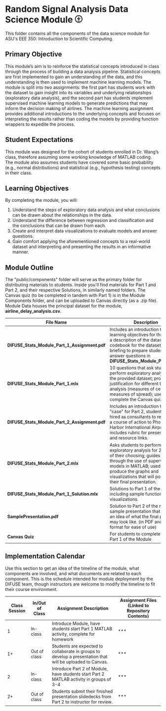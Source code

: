 # Random Signal Analysis Data Science Module <a href="https://github.com/difuse-dartmouth/EEE-350_F22/archive/refs/heads/main.zip"><img src="https://github.com/difuse-dartmouth/.github/blob/ecc522189d093025100d24feef5fc134f592c677/profile/download_button.png" alt="Download the entire module" style="width: 0.25in;"></a>

This folder contains all the components of the data science module for ASU's EEE 350: Introduction to Scientific Computing.

## Primary Objective

This module’s aim is to reinforce the statistical concepts introduced in class through the process of building a data analysis pipeline. Statistical concepts are first implemented to gain an understanding of the data, and this understanding is then used to implement machine learning models. The module is split into two assignments: the first part has students work with the dataset to gain insight into its variables and underlying relationships (exploratory data analysis), and the second part has students implement supervised machine learning models to generate predictions that may inform the decision making of airlines. The machine learning assignment provides additional introductions to the underlying concepts and focuses on interpreting the results rather than coding the models by providing function wrappers to expedite the process.

## Student Expectations

This module was designed for the cohort of students enrolled in Dr. Wang’s class, therefore assuming some working knowledge of MATLAB coding. The module also assumes students have covered some basic probability (e.g., normal distributions) and statistical (e.g., hypothesis testing) concepts in their class.

## Learning Objectives 
By completing the module, you will:
1. Understand the steps of exploratory data analysis and what conclusions can be drawn about the relationships in the data.
2. Understand the difference between regression and classification and the conclusions that can be drawn from each.
3. Create and interpret data visualizations to evaluate models and answer questions.
4. Gain comfort applying the aforementioned concepts to a real-world dataset and interpreting and presenting the results in an informative manner.


## Module Outline
The "public/components" folder will serve as the primary folder for distributing materials to students. Inside you'll find materials for Part 1 and Part 2, and their respective Solutions, in similarly named folders. The Canvas quiz (to be completed in tandem with Part 1) is in the Module Components folder, and can be uploaded to Canvas directly (as a .zip file). Module Data houses the principal dataset for the module, **airline\_delay\_analysis.csv**.

| **File Name** | **Description** |
| --- | --- |
| **DIFUSE\_Stats\_Module\_Part\_1\_Assignment.pdf** | Includes an introduction to the learning objectives for the module; a description of the dataset and a codebook for the dataset; a briefing to prepare students to answer questions in **DIFUSE\_Stats\_Module\_Part\_1.mlx.** |
| **DIFUSE\_Stats\_Module\_Part\_1.mlx** | 10 questions that ask students to perform exploratory analysis on the provided dataset; provides justification for different types of analysis (measures of center, measures of spread); used to complete the Canvas quiz. |
| **DIFUSE\_Stats\_Module\_Part\_2\_Assignment.pdf** | Includes an introduction to the "case" for Part 2, students are hired as consultants to recommend a course of action to Phoenix Sky Harbor International Airport; includes rubric for presentation and resource links. |
| **DIFUSE\_Stats\_Module\_Part\_2.mlx** | Asks students to perform exploratory analysis for 2 airlines of their choosing; guides students through the use of supervised ML models in MATLAB; used to produce the graphs and visualizations that will populate their final presentation. |
| **DIFUSE\_Stats\_Module\_Part\_1\_Solution.mlx** | Solutions to Part 1 of the module, including sample function calls and visualizations. |
| **SamplePresentation.pdf** | Solution to Part 2 of the module, a sample presentation that provides an idea of what the final product may look like. (in PDF and .pptx format for ease of use) |
| **Canvas Quiz** | For students to complete alongside Part 1 of the Module |


## Implementation Calendar

Use this section to get an idea of the timeline of the module, what components are involved, and what documents are related to each component. This is the schedule intended for module deployment by the DIFUSE team, though instructors are welcome to modify the timeline to fit their course environment.

| Class Session | In/Out of Class | Assignment Description                                                                            | Assignment Files (Linked to Repository Contents) |
|---------------|-----------------|---------------------------------------------------------------------------------------------------|--------------------------------------------------|
|1             | In-class        | Introduce Module, have students start Part 1 MATLAB activity, complete for homework | ***                                                 |
|1+            | Out of class    | Students are expected to collaborate in groups to develop a presentation that will be uploaded to Canvas. |   ***                                               |
|2             | In-class        | Introduce Part 2 of Module, have students start Part 2 MATLAB activity in groups of 3-4 | ***                                                 |
|2+            | Out of class    | Students submit their finished presentation slidedecks from Part 2 to instructor for review. | *** |

